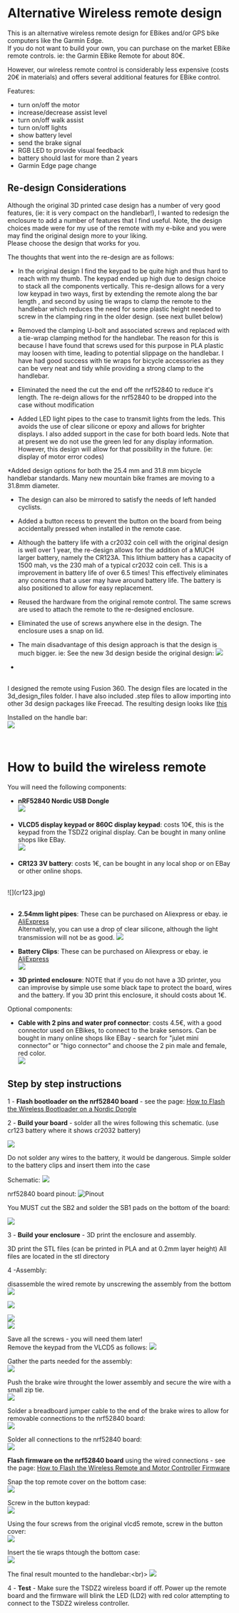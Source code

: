 # Alternative Wireless remote design

This is an alternative wireless remote design for EBikes and/or GPS bike computers like the Garmin Edge.<br>
 If you do not want to build your own, you can purchase on the market EBike remote controls. ie: the Garmin EBike Remote for about 80€.

However, our wireless remote control is considerably less expensive (costs 20€ in materials) and offers several additional features for EBike control.

Features:
* turn on/off the motor
* increase/decrease assist level
* turn on/off walk assist
* turn on/off lights
* show battery level
* send the brake signal
* RGB LED to provide visual feedback
* battery should last for more than 2 years
* Garmin Edge page change 

## Re-design Considerations  
Although the original 3D printed case design has a number of very good features, (ie: it is very compact on the handlebar!), I wanted to redesign the enclosure to add a number of features that I find useful.
Note, the design choices made were for my use of the remote with my e-bike and you were may find the original design more to your liking.<br> Please choose the design that works for you.

The thoughts that went into the re-design are as follows:

* In the original design I find the keypad to be quite high and thus hard to reach with my thumb. The keypad ended up high due to design choice to stack all the components vertically. This re-design allows for a very low keypad in two ways, first by extending the remote along the bar length , and second by using tie wraps to clamp the remote to the handlebar which reduces the need for some plastic height needed to screw in the clamping ring in the older design. (see next bullet below)  
  
* Removed the clamping U-bolt and associated screws and replaced with a tie-wrap clamping method for the handlebar. The reason for this is because I have found that screws used for this purpose in PLA plastic may loosen with time, leading to potential slippage on the handlebar. I have had good success with tie wraps for bicycle accessories as they can be very neat and tidy while providing a strong clamp to the handlebar.

* Eliminated the need the cut the end off the nrf52840 to reduce it's length. The re-deign allows for the nrf52840 to be dropped into the case without modification

* Added LED light pipes to the case to transmit lights from the leds. This avoids the use of clear silicone or epoxy and allows for brighter displays.  I also added support in the case for both board leds. Note that at present we do not use the green led for any display information. However, this design will allow for that possibility in the future. (ie: display of motor error codes)

*Added design options for both the 25.4 mm and 31.8 mm bicycle handlebar standards. Many new mountain bike frames are moving to a 31.8mm diameter.<br>

* The design can also be mirrored to satisfy the needs of left handed cyclists.

* Added a button recess to prevent the button on the board from being accidentally pressed when installed in the remote case.
 
* Although the battery life with a cr2032 coin cell with the original design is well over 1 year, the re-design allows for the addition of a MUCH larger battery, namely the CR123A. This lithium battery has a capacity of 1500 mah, vs the 230 mah of a typical cr2032 coin cell. This is a improvement in battery life of over 6.5 times! This effectively eliminates any concerns that a user may have around battery life. The battery is also positioned to allow for easy replacement.
  
* Reused the hardware from the original remote control. The same screws are used to attach the remote to the re-designed enclosure.
  
* Eliminated the use of screws anywhere else in the design. The enclosure uses a snap on lid.

* The main disadvantage of this design approach is that the design is much bigger. ie: See the new 3d design beside the original design:
![](./compare.jpg)
* 
<br> I designed the remote using Fusion 360. The design files are located in the 3d_design_files folder. I have also included .step files to allow importing into other 3d design packages like Freecad.
The resulting design looks like [this](https://tinyurl.com/7b3r8s2r) <br>


Installed on the handle bar:<br>
![](on_bike.jpg)

<br>

# How to build the wireless remote

You will need the following components:
* **nRF52840 Nordic USB Dongle**<br>
![](./NRF52840.png)<br><br>
* **VLCD5 display keypad or 860C display keypad**: costs 10€, this is the keypad from the TSDZ2 original display. Can be bought in many online shops like EBay.<br>
![](VLCD5_keypad.png)<br><br>
* **CR123 3V battery**: costs 1€, can be bought in any local shop or on EBay or other online shops.
<br>
![](cr123.jpg)<br><br>

* **2.54mm light pipes**: These can be purchased on Aliexpress or ebay. ie [AliExpress](https://www.aliexpress.com/item/4001097689736.html?spm=a2g0s.9042311.0.0.27424c4dxp2RN0) <br> Alternatively, you can use a drop of clear silicone, although the light transmission will not be as good.
![](light_pipe.jpeg)

* **Battery Clips**: These can be purchased on Aliexpress or ebay. ie [AliExpress](https://www.aliexpress.com/item/4000953728880.html?spm=a2g0s.9042311.0.0.27424c4dsstnu1) <br> 
![](clip.jpg)

* **3D printed enclosure**: NOTE that if you do not have a 3D printer, you can improvise by simple use some black tape to protect the board, wires and the battery. If you 3D print this enclosure, it should costs about 1€.<br>

Optional components:
* **Cable with 2 pins and water prof connector**: costs 4.5€, with a good connector used on EBikes, to connect to the brake sensors. Can be bought in many online shops like EBay - search for "julet mini connector" or "higo connector" and choose the 2 pin male and female, red color.<br>
![](cable_julet.png)

## Step by step instructions

1 - **Flash bootloader on the nrf52840 board** - see the page: [How to Flash the Wireless Bootloader on a Nordic Dongle](../getting_started.md)

2 - **Build your board** - solder all the wires following this schematic. (use cr123 battery where it shows cr2032 battery)

![](./ebike_remote_wireless-schematic.png)

Do not solder any wires to the battery, it would be dangerous. Simple solder to the battery clips and insert them into the case

Schematic:
[![](ebike_remote_wireless-schematic.png)](ebike_remote_wireless-schematic.png)

nrf52840 board pinout:
![Pinout](./nordic_pinout.png)

You MUST cut the SB2 and solder the SB1 pads on the bottom of the board:

![](./external_power.png)

3 - **Build your enclosure** - 3D print the enclosure and assembly.

3D print the  STL files (can be printed in PLA and at 0.2mm layer height) All files are located in the stl directory

4 -Assembly:

disassemble the wired remote by unscrewing the assembly from the bottom
![](vlcd5.png)<br>

![](original_back.jpg)<br>

![](dis_original.jpg)<br>
![](ebike_wireless_remote-05.jpg)<br>

Save all the screws - you will need them later! <br>
Remove the keypad from the VLCD5 as follows:
![](keypad.jpg)<br>

Gather the parts needed for the assembly:<br>
![](parts.jpg)<br>

Push the brake wire throught the lower assembly and secure the wire with a small zip tie.<br>
![](strain_relief.jpg)<br>

Solder a breadboard jumper cable to the end of the brake wires to allow for removable connections to the nrf52840 board:<br>
![](connections.jpg)<br>


Solder all connections to the nrf52840 board: <br> ![](remote_wired.jpg)<br>

 **Flash firmware on the nrf52840 board** using the wired connections - see the page: [How to Flash the Wireless Remote and Motor Controller Firmware](../../firmware.md)

Snap the top remote cover on the bottom case: <br>
![](remote_box_on.jpg)<br>

Screw in the button keypad:<br>
![](button_screwed.jpg)<br>

Using the four screws from the original vlcd5 remote, screw in the button cover: <br>
![](button_added.jpg)<br>

Insert the tie wraps thtough the bottom case: <br>
![](tie_wraps.jpg)<br>


The final result mounted to the handlebar:<br)>
![](on_bike.jpg)<br>


4 - **Test** - Make sure the TSDZ2 wireless board if off. Power up the remote board and the firmware will blink the LED (LD2) with red color attempting to connect to the TSDZ2 wireless controller.
